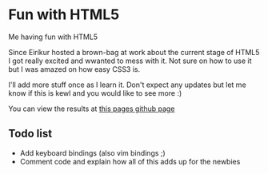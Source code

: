 Fun with HTML5
=========

Me having fun with HTML5

Since Eiríkur hosted a brown-bag at work about the current stage of HTML5 I got really excited and wwanted to mess with it. Not sure on how to use it but I was amazed on how easy CSS3 is.

I'll add more stuff once as I learn it. Don't expect any updates but let me know if this is kewl and you would like to see more :)

You can view the results at [this pages github page](http://koddsson.github.com/HTML5_fun)

Todo list
---------
* Add keyboard bindings (also vim bindings ;)
* Comment code and explain how all of this adds up for the newbies
